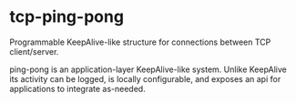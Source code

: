 # tcp-ping-pong

Programmable KeepAlive-like structure for connections between TCP client/server.

ping-pong is an application-layer KeepAlive-like system. Unlike
KeepAlive its activity can be logged, is locally configurable,
and exposes an api for applications to integrate as-needed.